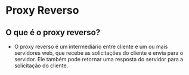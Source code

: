 # Proxy Reverso
## O que é o proxy reverso? 
- O proxy reverso é um intermediário entre cliente e um ou mais servidores web, que recebe as solicitações do cliente e envia para o servidor. Ele também pode retornar uma resposta do servidor para a solicitação do cliente.